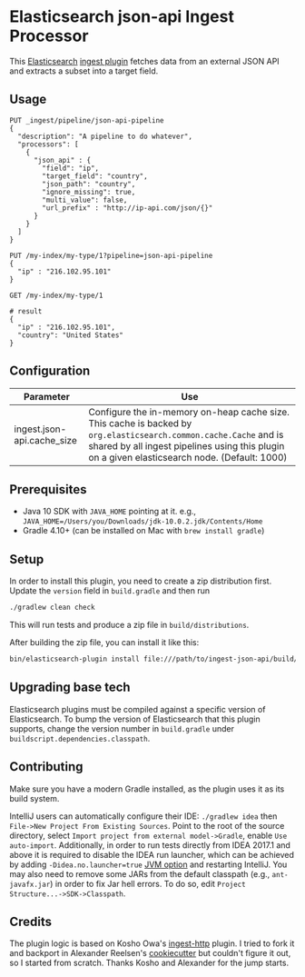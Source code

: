 # Elasticsearch json-api Ingest Processor

This [Elasticsearch](https://www.elastic.co/products/elasticsearch) [ingest plugin](https://www.elastic.co/guide/en/elasticsearch/plugins/6.4/ingest.html) fetches data from an external JSON API and extracts a subset into a target field.

## Usage


```
PUT _ingest/pipeline/json-api-pipeline
{
  "description": "A pipeline to do whatever",
  "processors": [
    {
      "json_api" : {
        "field": "ip",
        "target_field": "country",
        "json_path": "country",
        "ignore_missing": true,
        "multi_value": false,
        "url_prefix" : "http://ip-api.com/json/{}"
      }
    }
  ]
}

PUT /my-index/my-type/1?pipeline=json-api-pipeline
{
  "ip" : "216.102.95.101"
}

GET /my-index/my-type/1

# result
{
  "ip" : "216.102.95.101",
  "country": "United States"
}
```

## Configuration

| Parameter | Use |
| --- | --- |
| ingest.json-api.cache_size   | Configure the in-memory on-heap cache size. This cache is backed by `org.elasticsearch.common.cache.Cache` and is shared by all ingest pipelines using this plugin on a given elasticsearch node. (Default: 1000)  |

## Prerequisites

* Java 10 SDK with `JAVA_HOME` pointing at it. e.g., `JAVA_HOME=/Users/you/Downloads/jdk-10.0.2.jdk/Contents/Home`
* Gradle 4.10+ (can be installed on Mac with `brew install gradle`)

## Setup

In order to install this plugin, you need to create a zip distribution first. Update the `version` field in
 `build.gradle` and then run

```bash
./gradlew clean check
```

This will run tests and produce a zip file in `build/distributions`.

After building the zip file, you can install it like this:

```bash
bin/elasticsearch-plugin install file:///path/to/ingest-json-api/build/distributions/ingest-json-api-6.4.2.zip
```

## Upgrading base tech

Elasticsearch plugins must be compiled against a specific version of Elasticsearch. To bump the version of Elasticsearch
that this plugin supports, change the version number in `build.gradle` under `buildscript.dependencies.classpath`.

## Contributing

Make sure you have a modern Gradle installed, as the plugin uses it as its build system.

IntelliJ users can automatically configure their IDE: `./gradlew idea` then `File->New Project From Existing Sources`. Point to the root of the source directory, select `Import project from external model->Gradle`, enable `Use auto-import`. Additionally, in order to run tests directly from IDEA 2017.1 and above it is required to disable the IDEA run launcher, which can be achieved by adding `-Didea.no.launcher=true` [JVM option](https://intellij-support.jetbrains.com/hc/en-us/articles/206544869-Configuring-JVM-options-and-platform-properties) and restarting IntelliJ. You may also need to remove some JARs from the default classpath (e.g., `ant-javafx.jar`) in order to fix Jar hell errors. To do so, edit `Project Structure...->SDK->Classpath`.


## Credits

The plugin logic is based on Kosho Owa's [ingest-http](https://github.com/kosho/ingest-http) plugin. I tried to fork it and 
backport in Alexander Reelsen's [cookiecutter](https://github.com/spinscale/cookiecutter-elasticsearch-ingest-processor)
but couldn't figure it out, so I started from scratch. Thanks Kosho and Alexander for the jump starts.